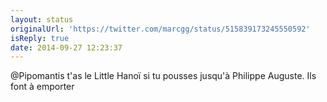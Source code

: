 ```yaml
---
layout: status
originalUrl: 'https://twitter.com/marcgg/status/515839173245550592'
isReply: true
date: 2014-09-27 12:23:37
---
```


@Pipomantis t'as le Little Hanoï si tu pousses jusqu'à Philippe Auguste. Ils font à emporter
